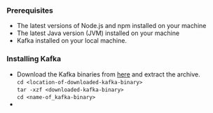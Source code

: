 ### Prerequisites

- The latest versions of Node.js and npm installed on your machine
- The latest Java version (JVM) installed on your machine
- Kafka installed on your local machine.

### Installing Kafka
- Download the Kafka binaries from [here](https://www.apache.org/dyn/closer.cgi?path=/kafka/2.3.0/kafka_2.12-2.3.0.tgz) and extract the archive.<br/>
  `cd <location-of-downloaded-kafka-binary>` <br/>
  `tar -xzf <downloaded-kafka-binary>` <br/>
  `cd <name-of_kafka-binary>` <br/>
- 
